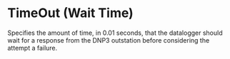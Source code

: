 # TimeOut (Wait Time)

Specifies the amount of time, in 0.01 seconds, that the datalogger should wait for a response from the DNP3 outstation before considering the attempt a failure.
